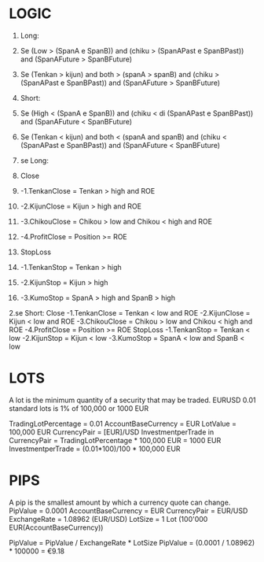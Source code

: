 # LOGIC
1. Long:
 1. Se (Low > (SpanA e SpanB)) and (chiku > (SpanAPast e SpanBPast)) and (SpanAFuture > SpanBFuture)
 1. Se (Tenkan > kijun) and both > (spanA > spanB) and (chiku > (SpanAPast e SpanBPast)) and (SpanAFuture > SpanBFuture)
1. Short:
 1. Se (High < (SpanA e SpanB)) and (chiku < di (SpanAPast e SpanBPast)) and (SpanAFuture < SpanBFuture)
 1. Se (Tenkan < kijun) and both < (spanA and spanB) and (chiku < (SpanAPast e SpanBPast)) and (SpanAFuture < SpanBFuture)
 
1. se Long:
 1. Close
 1. -1.TenkanClose = Tenkan > high and ROE
 1. -2.KijunClose  = Kijun  > high and ROE
 1. -3.ChikouClose = Chikou > low and Chikou < high and ROE
 1. -4.ProfitClose  = Position >= ROE
1. StopLoss
 1. -1.TenkanStop = Tenkan > high
 1. -2.KijunStop  = Kijun  > high
 1. -3.KumoStop   = SpanA  > high and SpanB > high
 
2.se Short:
Close
 -1.TenkanClose = Tenkan < low and ROE
 -2.KijunClose  = Kijun  < low and ROE
 -3.ChikouClose = Chikou > low and Chikou < high and ROE
-4.ProfitClose  = Position >= ROE
StopLoss
 -1.TenkanStop = Tenkan < low
 -2.KijunStop  = Kijun  < low
 -3.KumoStop   = SpanA  < low and SpanB < low 
  	
	
# LOTS
A lot is the minimum quantity of a security that may be traded.
EURUSD 0.01 standard lots is 1% of 100,000 or 1000 EUR

TradingLotPercentage = 0.01
AccountBaseCurrency = EUR 
LotValue = 100,000 EUR
CurrencyPair = [EUR]/USD 
InvestmentperTrade in CurrencyPair =  TradingLotPercentage * 100,000 EUR = 1000 EUR
InvestmentperTrade =  (0.01*100)/100 * 100,000 EUR

# PIPS
A pip is the smallest amount by which a currency quote can change.
PipValue = 0.0001 
AccountBaseCurrency = EUR 
CurrencyPair = EUR/USD 
ExchangeRate = 1.08962 (EUR/USD) 
LotSize = 1 Lot (100'000 EUR(AccountBaseCurrency)) 

PipValue = PipValue / ExchangeRate * LotSize 
PipValue = (0.0001 / 1.08962) * 100000 = €9.18
